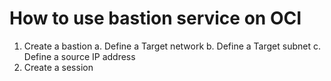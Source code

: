 # How to use bastion service on OCI

1. Create a bastion
a. Define a Target network
b. Define a Target subnet
c. Define a source IP address
2. Create a session
